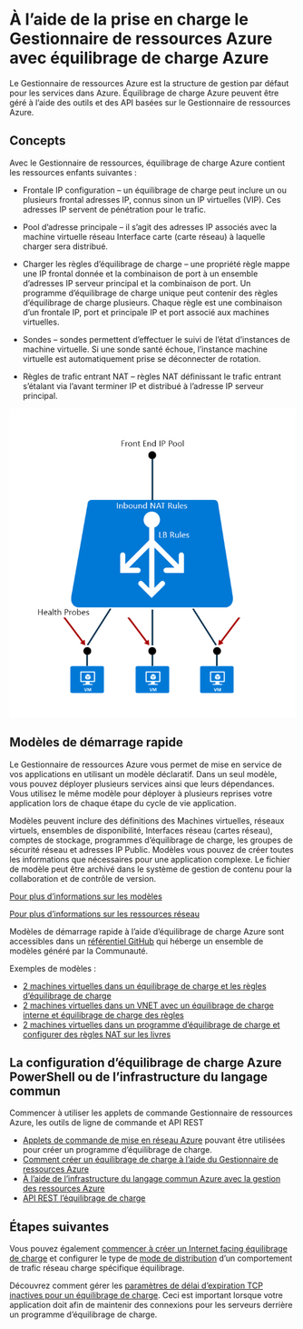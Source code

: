 <properties
   pageTitle="Azure prise en charge du Gestionnaire de ressources pour équilibrage de charge | Microsoft Azure "
   description="À l’aide de powershell pour équilibrage de charge avec le Gestionnaire de ressources Azure. Utilisation de modèles pour équilibrage de charge"
   services="load-balancer"
   documentationCenter="na"
   authors="sdwheeler"
   manager="carmonm"
   editor="tysonn" />
<tags
   ms.service="load-balancer"
   ms.devlang="na"
   ms.topic="article"
   ms.tgt_pltfrm="na"
   ms.workload="infrastructure-services"
   ms.date="10/24/2016"
   ms.author="sewhee" />


# <a name="using-azure-resource-manager-support-with-azure-load-balancer"></a>À l’aide de la prise en charge le Gestionnaire de ressources Azure avec équilibrage de charge Azure

Le Gestionnaire de ressources Azure est la structure de gestion par défaut pour les services dans Azure. Équilibrage de charge Azure peuvent être géré à l’aide des outils et des API basées sur le Gestionnaire de ressources Azure.

## <a name="concepts"></a>Concepts

Avec le Gestionnaire de ressources, équilibrage de charge Azure contient les ressources enfants suivantes :

- Frontale IP configuration – un équilibrage de charge peut inclure un ou plusieurs frontal adresses IP, connus sinon un IP virtuelles (VIP). Ces adresses IP servent de pénétration pour le trafic.

- Pool d’adresse principale – il s’agit des adresses IP associés avec la machine virtuelle réseau Interface carte (carte réseau) à laquelle charger sera distribué.

- Charger les règles d’équilibrage de charge – une propriété règle mappe une IP frontal donnée et la combinaison de port à un ensemble d’adresses IP serveur principal et la combinaison de port. Un programme d’équilibrage de charge unique peut contenir des règles d’équilibrage de charge plusieurs. Chaque règle est une combinaison d’un frontale IP, port et principale IP et port associé aux machines virtuelles.

- Sondes – sondes permettent d’effectuer le suivi de l’état d’instances de machine virtuelle. Si une sonde santé échoue, l’instance machine virtuelle est automatiquement prise se déconnecter de rotation.

- Règles de trafic entrant NAT – règles NAT définissant le trafic entrant s’étalant via l’avant terminer IP et distribué à l’adresse IP serveur principal.

![](./media/load-balancer-arm/load-balancer-arm.png)

## <a name="quickstart-templates"></a>Modèles de démarrage rapide

Le Gestionnaire de ressources Azure vous permet de mise en service de vos applications en utilisant un modèle déclaratif. Dans un seul modèle, vous pouvez déployer plusieurs services ainsi que leurs dépendances. Vous utilisez le même modèle pour déployer à plusieurs reprises votre application lors de chaque étape du cycle de vie application.

Modèles peuvent inclure des définitions des Machines virtuelles, réseaux virtuels, ensembles de disponibilité, Interfaces réseau (cartes réseau), comptes de stockage, programmes d’équilibrage de charge, les groupes de sécurité réseau et adresses IP Public. Modèles vous pouvez de créer toutes les informations que nécessaires pour une application complexe. Le fichier de modèle peut être archivé dans le système de gestion de contenu pour la collaboration et de contrôle de version.

[Pour plus d’informations sur les modèles](http://go.microsoft.com/fwlink/?LinkId=544798)

[Pour plus d’informations sur les ressources réseau](../virtual-network/resource-groups-networking.md)

Modèles de démarrage rapide à l’aide d’équilibrage de charge Azure sont accessibles dans un [référentiel GitHub](https://github.com/Azure/azure-quickstart-templates) qui héberge un ensemble de modèles généré par la Communauté.

Exemples de modèles :

- [2 machines virtuelles dans un équilibrage de charge et les règles d’équilibrage de charge](http://go.microsoft.com/fwlink/?LinkId=544799)
- [2 machines virtuelles dans un VNET avec un équilibrage de charge interne et équilibrage de charge des règles](http://go.microsoft.com/fwlink/?LinkId=544800)
- [2 machines virtuelles dans un programme d’équilibrage de charge et configurer des règles NAT sur les livres](http://go.microsoft.com/fwlink/?LinkId=544801)


## <a name="setting-up-azure-load-balancer-with-a-powershell-or-cli"></a>La configuration d’équilibrage de charge Azure PowerShell ou de l’infrastructure du langage commun

Commencer à utiliser les applets de commande Gestionnaire de ressources Azure, les outils de ligne de commande et API REST

- [Applets de commande de mise en réseau Azure](https://msdn.microsoft.com/library/azure/mt163510.aspx) pouvant être utilisées pour créer un programme d’équilibrage de charge.
- [Comment créer un équilibrage de charge à l’aide du Gestionnaire de ressources Azure](load-balancer-get-started-ilb-arm-ps.md)
- [À l’aide de l’infrastructure du langage commun Azure avec la gestion des ressources Azure](../xplat-cli-azure-resource-manager.md)
- [API REST l’équilibrage de charge](https://msdn.microsoft.com/library/azure/mt163651.aspx)


## <a name="next-steps"></a>Étapes suivantes

Vous pouvez également [commencer à créer un Internet facing équilibrage de charge](load-balancer-get-started-internet-arm-ps.md) et configurer le type de [mode de distribution](load-balancer-distribution-mode.md) d’un comportement de trafic réseau charge spécifique équilibrage.

Découvrez comment gérer les [paramètres de délai d’expiration TCP inactives pour un équilibrage de charge](load-balancer-tcp-idle-timeout.md). Ceci est important lorsque votre application doit afin de maintenir des connexions pour les serveurs derrière un programme d’équilibrage de charge.
